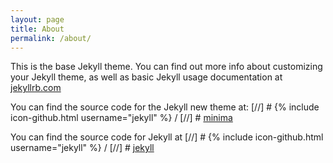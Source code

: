 ```yaml
---
layout: page
title: About
permalink: /about/
---
```


This is the base Jekyll theme. You can find out more info about customizing your Jekyll theme, as well as basic Jekyll usage documentation at [jekyllrb.com](https://jekyllrb.com/)

You can find the source code for the Jekyll new theme at:
[//] # {% include icon-github.html username="jekyll" %} /
[//] # [minima](https://github.com/jekyll/minima)

You can find the source code for Jekyll at
[//] # {% include icon-github.html username="jekyll" %} /
[//] # [jekyll](https://github.com/jekyll/jekyll)
